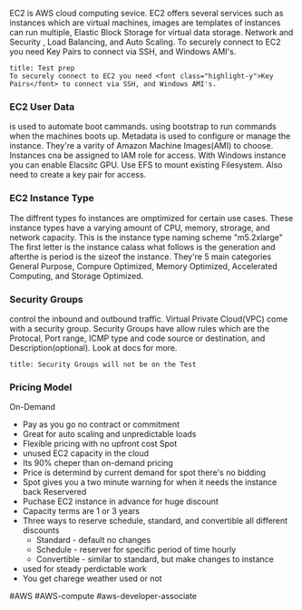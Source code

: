 EC2 is AWS cloud computing sevice. EC2 offers several services such as instances which are virtual machines, images are templates of instances can run multiple, Elastic Block Storage for virtual data storage. Network and Security , Load Balancing, and Auto Scaling. To securely connect to EC2 you need <font class="highlight-y">Key Pairs</font> to connect via SSH, and Windows AMI's.
```ad-warning
title: Test prep
To securely connect to EC2 you need <font class="highlight-y">Key Pairs</font> to connect via SSH, and Windows AMI's.
```

### EC2 User Data 
is used to automate boot cammands. using bootstrap to run commands when the machines boots up. Metadata is used to configure or manage the instance. They're a varity of Amazon Machine Images(AMI) to choose. Instances cna be assigned to IAM role for access. With Windows instance you can enable Elacsitc GPU. Use EFS to mount existing Filesystem. Also need to create a key pair for access.

### EC2 Instance Type
The diffrent types fo instances are omptimized for certain use cases. These instance types have a varying amount of CPU, memory, strorage, and network capacity. This is the instance type naming scheme "m5.2xlarge" The first letter is the instance calass what follows is the generation and afterthe is period is the sizeof the instance. They're 5 main categories General Purpose, Compure Optimized,  Memory Optimized, Accelerated Computing, and Storage Optimized.

### Security Groups
control the inbound and outbound traffic. Virtual Private Cloud(VPC) come with a security  group. Security Groups have allow rules which are the Protocal, Port range, ICMP type and code source or destination, and Description(optional). Look at docs for more.
```ad-info
title: Security Groups will not be on the Test
```

### Pricing Model
On-Demand
- Pay as you go no contract or commitment
- Great for auto scaling and unpredictable loads
- Flexible pricing with no upfront cost
Spot
- unused EC2 capacity in the cloud
- Its 90% cheper than on-demand pricing
- Price is determind by current demand for spot there's no bidding
- Spot gives you a two minute warning for when it needs the instance back
Reservered
- Puchase EC2 instance in advance for huge discount
- Capacity terms are 1 or 3 years
- Three ways to reserve schedule, standard, and convertible all different discounts
	- Standard - default no changes
	- Schedule - reserver for specific period of time hourly
	- Convertible - similar to standard, but make changes to instance
- used for steady perdictable work
- You get charege weather used or not






#AWS #AWS-compute #aws-developer-associate